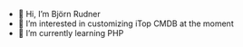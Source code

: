 - 👋 Hi, I’m Björn Rudner
- 👀 I’m interested in customizing iTop CMDB at the moment
- 🌱 I’m currently learning PHP


<!---
- 💞️ I’m looking to collaborate on ...
- 📫 How to reach me ...
rudnerbjoern/rudnerbjoern is a ✨ special ✨ repository because its `README.md` (this file) appears on your GitHub profile.
You can click the Preview link to take a look at your changes.
--->
